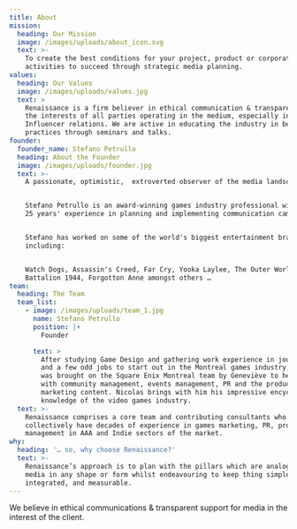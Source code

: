 ```yaml
---
title: About
mission:
  heading: Our Mission
  image: /images/uploads/about_icon.svg
  text: >-
    To create the best conditions for your project, product or corporate
    activities to succeed through strategic media planning.
values:
  heading: Our Values
  image: /images/uploads/values.jpg
  text: >
    Renaissance is a firm believer in ethical communication & transparency in
    the interests of all parties operating in the medium, especially in PR &
    Influencer relations. We are active in educating the industry in best
    practices through seminars and talks.
founder:
  founder_name: Stefano Petrullo
  heading: About the Founder
  image: /images/uploads/founder.jpg
  text: >-
    A passionate, optimistic,  extroverted observer of the media landscape.


    Stefano Petrullo is an award-winning games industry professional with over
    25 years' experience in planning and implementing communication campaigns.


    Stefano has worked on some of the world's biggest entertainment brands,
    including:


    Watch Dogs, Assassin's Creed, Far Cry, Yooka Laylee, The Outer Worlds,
    Battalion 1944, Forgotton Anne amongst others …
team:
  heading: The Team
  team_list:
    - image: /images/uploads/team_1.jpg
      name: Stefano Petrullo
      position: |+
        Founder

      text: >
        After studying Game Design and gathering work experience in journalism
        and a few odd jobs to start out in the Montreal games industry, Nicolas
        was brought on the Square Enix Montreal team by Geneviève to help out
        with community management, events management, PR and the production of
        marketing content. Nicolas brings with him his impressive encyclopedic
        knowledge of the video games industry.
  text: >-
    Renaissance comprises a core team and contributing consultants who
    collectively have decades of experience in games marketing, PR, product
    management in AAA and Indie sectors of the market.
why:
  heading: '… so, why choose Renaissance?'
  text: >-
    Renaissance’s approach is to plan with the pillars which are analogous to
    media in any shape or form whilst endeavouring to keep thing simple,
    integrated, and measurable.
---
```

We believe in ethical communications & transparent support for media in the interest of the client.
